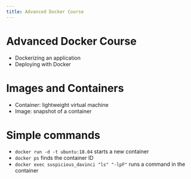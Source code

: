 ```yaml
---
title: Advanced Docker Course
---
```


# Advanced Docker Course

*  Dockerizing an application
*  Deploying with Docker

# Images and Containers

*  Container: lightweight virtual machine
*  Image: snapshot of a container

#  Simple commands

*  `docker run -d -t ubuntu:18.04` starts a new container
*  `docker ps` finds the container ID
*  `docker exec suspicious_davinci "ls" "-lpF"` runs a command in the container
